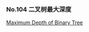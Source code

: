 ### No.104 二叉树最大深度

[Maximum Depth of Binary Tree](https://leetcode.com/problems/maximum-depth-of-binary-tree/description/)





